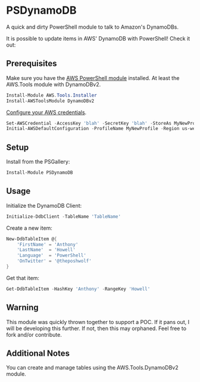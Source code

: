 # PSDynamoDB
A quick and dirty PowerShell module to talk to Amazon's DynamoDBs.

It is possible to update items in AWS' DynamoDB with PowerShell! Check it out:

## Prerequisites
Make sure you have the [AWS PowerShell module](https://docs.aws.amazon.com/powershell/latest/userguide/pstools-welcome.html) installed. At least the AWS.Tools module with DynamoDBv2.

```powershell
Install-Module AWS.Tools.Installer
Install-AWSToolsModule DynamoDBv2
```

[Configure your AWS credentials](https://docs.aws.amazon.com/powershell/latest/userguide/specifying-your-aws-credentials.html).

```powershell
Set-AWSCredential -AccessKey 'blah' -SecretKey 'blah' -StoreAs MyNewProfile
Initial-AWSDefaultConfiguration -ProfileName MyNewProfile -Region us-west-2
```

## Setup

Install from the PSGallery:

```powershell
Install-Module PSDynamoDB
```

## Usage

Initialize the DynamoDB Client:

```powershell
Initialize-DdbClient -TableName 'TableName'
```

Create a new item:

```powershell
New-DdbTableItem @{
    'FirstName' = 'Anthony'
    'LastName'  = 'Howell'
    'Language'  = 'PowerShell'
    'OnTwitter' = '@theposhwolf'
}
```

Get that item:

```powershell
Get-DdbTableItem -HashKey 'Anthony' -RangeKey 'Howell'
```

## Warning

This module was quickly thrown together to support a POC. If it pans out, I will be developing this further. If not, then this may orphaned. Feel free to fork and/or contribute.

## Additional Notes

You can create and manage tables using the AWS.Tools.DynamoDBv2 module.
